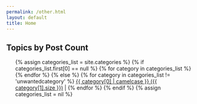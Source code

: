 ```yaml
---
permalink: /other.html
layout: default
title: Home
---
```


<h2>Topics by Post Count</h2>
<ul>
{% assign categories_list = site.categories %}
    {% if categories_list.first[0] == null %}
        {% for category in categories_list %}
        {% endfor %}
    {% else %}
        {% for category in categories_list != 'unwantedcategory' %}
            <a href="/topics/#{{ category[0] | url_escape | site_url }}">{{ category[0] | camelcase }} ({{ category[1].size }})</a> |
        {% endfor %}
    {% endif %}
{% assign categories_list = nil %}
</ul>

